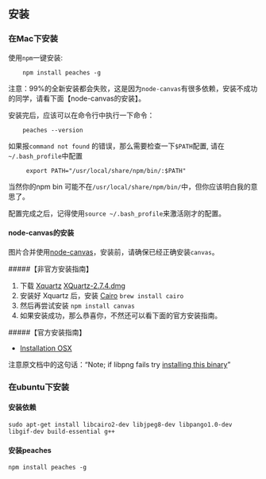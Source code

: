 ## 安装
### 在Mac下安装
使用`npm`一键安装: 
        
        npm install peaches -g

注意：99%的全新安装都会失败，这是因为`node-canvas`有很多依赖，安装不成功的同学，请看下面【node-canvas的安装】。

安装完后，应该可以在命令行中执行一下命令：

        peaches --version
        
如果报`command not found` 的错误，那么需要检查一下`$PATH`配置, 请在 `~/.bash_profile`中配置
 
         export PATH="/usr/local/share/npm/bin/:$PATH"
       
当然你的npm bin 可能不在`/usr/local/share/npm/bin/`中，但你应该明白我的意思了。

配置完成之后，记得使用`source ~/.bash_profile`来激活刚才的配置。

#### node-canvas的安装
图片合并使用[node-canvas](https://github.com/LearnBoost/node-canvas)，安装前，请确保已经正确安装`canvas`。

#####【非官方安装指南】
1. 下载 [Xquartz](http://xquartz.macosforge.org/landing/)  [XQuartz-2.7.4.dmg](http://xquartz.macosforge.org/downloads/SL/XQuartz-2.7.4.dmg)
2. 安装好 Xquartz 后，安装 [Cairo](http://www.cairographics.org/) `brew install cairo`
3. 然后再尝试安装 `npm install canvas`
4. 如果安装成功，那么恭喜你，不然还可以看下面的官方安装指南。

#####【官方安装指南】

* [Installation OSX](https://github.com/LearnBoost/node-canvas/wiki/Installation---OSX)

注意原文档中的这句话：“Note; if libpng fails try [installing this binary](http://ethan.tira-thompson.com/Mac_OS_X_Ports.html)”

### 在ubuntu下安装
#### 安装依赖
`sudo apt-get install libcairo2-dev libjpeg8-dev libpango1.0-dev libgif-dev build-essential g++`

#### 安装peaches

`npm install peaches -g`


